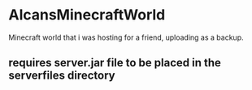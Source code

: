 # AlcansMinecraftWorld
Minecraft world that i was hosting for a friend, uploading as a backup.
## requires server.jar file to be placed in the serverfiles directory
